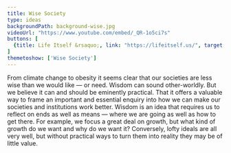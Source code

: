 ```yaml
---
title: Wise Society
type: ideas
backgroundPath: background-wise.jpg
videoUrl: "https://www.youtube.com/embed/_QR-1o5ci7s"
buttons: [
  {title: Life Itself &rsaquo;, link: "https://lifeitself.us/", target: _blank}
]
themetoshow: ['Wise Society']
---
```


From climate change to obesity it seems clear that our societies are less wise than we would like — or need. Wisdom can sound other-worldly. But we believe it can and should be eminently practical. That it offers a valuable way to frame an important and essential enquiry into how we can make our societies and institutions work better. Wisdom is an idea that requires us to reflect on ends as well as means — where we are going as well as how to get there. For example, we focus a great deal on growth, but what kind of growth do we want and why do we want it? Conversely, lofty ideals are all very well, but without practical ways to turn them into reality they may be of little value.
